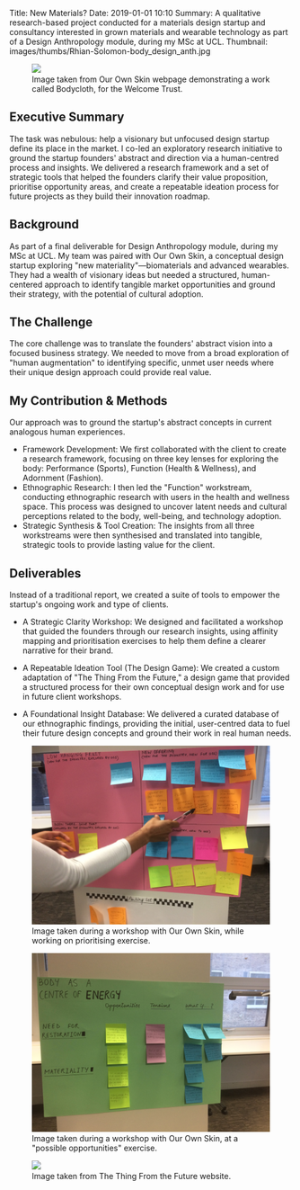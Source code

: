 Title: New Materials?
Date: 2019-01-01 10:10
Summary: A qualitative research-based project conducted for a materials design startup and consultancy interested in grown materials and wearable technology as part of a Design Anthropology module, during my MSc at UCL.
Thumbnail: images/thumbs/Rhian-Solomon-body_design_anth.jpg

<figure>
  <img class="fit image" src="images/fulls/Rhian-Solomon-body_design_anth.jpg" />
  <figcaption>Image taken from Our Own Skin webpage demonstrating a work called Bodycloth, for the Welcome Trust.</figcaption>
</figure>

## Executive Summary

The task was nebulous: help a visionary but unfocused design startup define its place in the market. I co-led an exploratory research initiative to ground the startup founders' abstract and direction via a human-centred process and insights. We delivered a research framework and a set of strategic tools that helped the founders clarify their value proposition, prioritise opportunity areas, and create a repeatable ideation process for future projects as they build their innovation roadmap.


## Background

As part of a final deliverable for Design Anthropology module, during my MSc at UCL. My team was paired with Our Own Skin, a conceptual design startup exploring "new materiality"—biomaterials and advanced wearables. They had a wealth of visionary ideas but needed a structured, human-centered approach to identify tangible market opportunities and ground their strategy, with the potential of cultural adoption.


## The Challenge

The core challenge was to translate the founders' abstract vision into a focused business strategy. We needed to move from a broad exploration of "human augmentation" to identifying specific, unmet user needs where their unique design approach could provide real value.


## My Contribution & Methods

Our approach was to ground the startup's abstract concepts in current analogous human experiences.

- Framework Development: We first collaborated with the client to create a research framework, focusing on three key lenses for exploring the body: Performance (Sports), Function (Health & Wellness), and Adornment (Fashion).
- Ethnographic Research: I then led the "Function" workstream, conducting ethnographic research with users in the health and wellness space. This process was designed to uncover latent needs and cultural perceptions related to the body, well-being, and technology adoption.
- Strategic Synthesis & Tool Creation: The insights from all three workstreams were then synthesised and translated into tangible, strategic tools to provide lasting value for the client.


## Deliverables

Instead of a traditional report, we created a suite of tools to empower the startup's ongoing work and type of clients.

- A Strategic Clarity Workshop: We designed and facilitated a workshop that guided the founders through our research insights, using affinity mapping and prioritisation exercises to help them define a clearer narrative for their brand.

- A Repeatable Ideation Tool (The Design Game): We created a custom adaptation of "The Thing From the Future," a design game that provided a structured process for their own conceptual design work and for use in future client workshops.

- A Foundational Insight Database: We delivered a curated database of our ethnographic findings, providing the initial, user-centred data to fuel their future design concepts and ground their work in real human needs.


<figure>
  <img class="fit image" src="images/fulls/IMG_4112.jpg" />
  <figcaption> Image taken during a workshop with Our Own Skin, while working on prioritising exercise.</figcaption>
</figure>



<figure>
  <img class="fit image" src="images/fulls/OOS_Body_workshop.jpg" />
  <figcaption> Image taken during a workshop with Our Own Skin, at a "possible opportunities" exercise.</figcaption>
</figure>


<figure>
  <img class="fit image" src="images/fulls/the_thing_from_the_future.jpg" />
  <figcaption>Image taken from The Thing From the Future website.</figcaption>
</figure>

